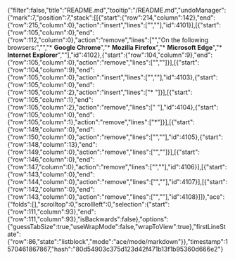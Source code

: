 {"filter":false,"title":"README.md","tooltip":"/README.md","undoManager":{"mark":7,"position":7,"stack":[[{"start":{"row":214,"column":142},"end":{"row":215,"column":0},"action":"insert","lines":["",""],"id":4101}],[{"start":{"row":105,"column":0},"end":{"row":112,"column":0},"action":"remove","lines":["","On the following browsers:","","* **Google Chrome**","* **Mozilla Firefox**","* **Microsoft Edge**","* **Internet Explorer**",""],"id":4102},{"start":{"row":104,"column":9},"end":{"row":105,"column":0},"action":"remove","lines":["",""]}],[{"start":{"row":104,"column":9},"end":{"row":105,"column":0},"action":"insert","lines":["",""],"id":4103},{"start":{"row":105,"column":0},"end":{"row":105,"column":2},"action":"insert","lines":["* "]}],[{"start":{"row":105,"column":1},"end":{"row":105,"column":2},"action":"remove","lines":[" "],"id":4104},{"start":{"row":105,"column":0},"end":{"row":105,"column":1},"action":"remove","lines":["*"]}],[{"start":{"row":149,"column":0},"end":{"row":150,"column":0},"action":"remove","lines":["",""],"id":4105},{"start":{"row":148,"column":13},"end":{"row":149,"column":0},"action":"remove","lines":["",""]}],[{"start":{"row":146,"column":0},"end":{"row":147,"column":0},"action":"remove","lines":["",""],"id":4106}],[{"start":{"row":143,"column":0},"end":{"row":144,"column":0},"action":"remove","lines":["",""],"id":4107}],[{"start":{"row":142,"column":0},"end":{"row":143,"column":0},"action":"remove","lines":["",""],"id":4108}]]},"ace":{"folds":[],"scrolltop":0,"scrollleft":0,"selection":{"start":{"row":111,"column":93},"end":{"row":111,"column":93},"isBackwards":false},"options":{"guessTabSize":true,"useWrapMode":false,"wrapToView":true},"firstLineState":{"row":86,"state":"listblock","mode":"ace/mode/markdown"}},"timestamp":1570461867867,"hash":"80d54903c375d123d42f471b13f1b95360d666e2"}